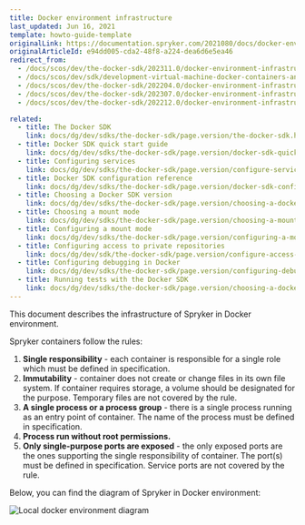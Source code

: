 ```yaml
---
title: Docker environment infrastructure
last_updated: Jun 16, 2021
template: howto-guide-template
originalLink: https://documentation.spryker.com/2021080/docs/docker-environment-infrastructure
originalArticleId: e94dd005-cda2-48f8-a224-dea6d6e5ea46
redirect_from:
  - /docs/scos/dev/the-docker-sdk/202311.0/docker-environment-infrastructure.html
  - /docs/scos/dev/sdk/development-virtual-machine-docker-containers-and-console.html
  - /docs/scos/dev/the-docker-sdk/202204.0/docker-environment-infrastructure.html
  - /docs/scos/dev/the-docker-sdk/202307.0/docker-environment-infrastructure.html
  - /docs/scos/dev/the-docker-sdk/202212.0/docker-environment-infrastructure.html

related:
  - title: The Docker SDK
    link: docs/dg/dev/sdks/the-docker-sdk/page.version/the-docker-sdk.html
  - title: Docker SDK quick start guide
    link: docs/dg/dev/sdks/the-docker-sdk/page.version/docker-sdk-quick-start-guide.html
  - title: Configuring services
    link: docs/dg/dev/sdks/the-docker-sdk/page.version/configure-services.html
  - title: Docker SDK configuration reference
    link: docs/dg/dev/sdks/the-docker-sdk/page.version/docker-sdk-configuration-reference.html
  - title: Choosing a Docker SDK version
    link: docs/dg/dev/sdks/the-docker-sdk/page.version/choosing-a-docker-sdk-version.html
  - title: Choosing a mount mode
    link: docs/dg/dev/sdks/the-docker-sdk/page.version/choosing-a-mount-mode.html
  - title: Configuring a mount mode
    link: docs/dg/dev/sdks/the-docker-sdk/page.version/configuring-a-mount-mode.html
  - title: Configuring access to private repositories
    link: docs/dg/dev/sdk/the-docker-sdk/page.version/configure-access-to-private-repositories.html
  - title: Configuring debugging in Docker
    link: docs/dg/dev/sdks/the-docker-sdk/page.version/configuring-debugging-in-docker.html
  - title: Running tests with the Docker SDK
    link: docs/dg/dev/sdks/the-docker-sdk/page.version/choosing-a-docker-sdk-version.html
---
```


This document describes the infrastructure of Spryker in Docker environment.

Spryker containers follow the rules:

1. **Single responsibility** - each container is responsible for a single role which must be defined in specification.
2. **Immutability** - container does not create or change files in its own file system. If container requires storage, a volume should be designated for the purpose. Temporary files are not covered by the rule.
3. **A single process or a process group** - there is a single process running as an entry point of container. The name of the process must be defined in specification.
4. **Process run without root permissions.**
5. **Only single-purpose ports are exposed** - the only exposed ports are the ones supporting the single responsibility of container. The port(s) must be defined in specification. Service ports are not covered by the rule.

Below, you can find the diagram of Spryker in Docker environment:

![Local docker environment diagram](https://spryker.s3.eu-central-1.amazonaws.com/docs/Developer+Guide/Installation/Spryker+in+Docker/docker-local-environment-diagram.png)
